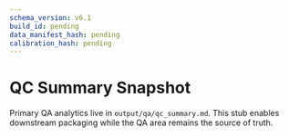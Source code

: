 ```yaml
---
schema_version: v6.1
build_id: pending
data_manifest_hash: pending
calibration_hash: pending
---
```


# QC Summary Snapshot

Primary QA analytics live in `output/qa/qc_summary.md`. This stub enables downstream packaging while the QA area remains the source of truth.
